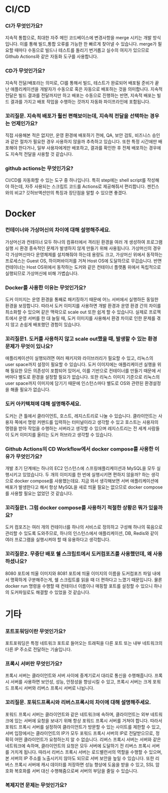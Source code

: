 # CI/CD
### CI가 무엇인가요?
지속적 통합으로, 최대한 자주 메인 코드베이스에 변경사항을 merge 시키는 개발 방식입니다. 이를 통해 빌드,통합 오류를 가능한 한 빠르게 찾아낼 수 있습니다.
merge가 필요할 때마다 수동으로 빌드나 테스트를 돌리기 번거롭고 실수의 여지가 있으므로 Github Actions와 같은 자동화 도구를 사용합니다.

### CD가 무엇인가요?
지속적 전달/배포라는 의미로, CI를 통해서 빌드, 테스트가 완료되어 배포될 준비가 끝난 애플리케이션을 개발자가 수동으로 혹은 자동으로 배포하는 것을 의미합니다.
지속적 전달은 빌드 결과를 전달까지만 하고 배포는 수동으로 진행하는 반면, 지속적 배포는 빌드 결과를 가지고 배포 작업을 수행하는 것까지 자동화 파이프라인에 포함됩니다. 

### 꼬리질문. 지속적 배포가 훨씬 편해보이는데, 지속적 전달을 선택하는 경우는 언제인가요?
직접 사용해본 적은 없지만, 운영 환경에 배포하기 전에, QA, 보안 검토, 비즈니스 승인과 같은 절차가 필요한 경우 사용하지 않을까 추측하고 있습니다.
또한 특정 시간에만 배포해야 한다거나, 일부 사용자에게만 배포하고, 결과를 확인한 후 전체 배포하는 경우에도 지속적 전달을 사용할 것 같습니다.

### github actions는 무엇인가요?
CI/CD를 자동화할 수 있는 도구 중 하나입니다.
특히 step에는 shell script를 작성해야 하는데, 자주 사용되는 스크립트 코드를 Actions로 제공해줘서 편리합니다.
젠킨스와의 비교? 깃허브액션만의 특징과 장단점을 말할 수 있으면 좋겠다.

# Docker
### 컨테이너와 가상머신의 차이에 대해 설명해주세요.
가상머신과 컨테이너 모두 하나의 컴퓨터에서 격리된 환경을 여러 개 생성하여 프로그램 실행 시 환경 종속적인 문제가 발생하지 않게 만들기 위해 사용됩니다.
가상머신의 경우 각 가상머신마다 운영체제를 설치해줘야 하는데 용량도 크고, 가상머신 위에서 동작하는 프로세스는 Guest OS, 하이퍼바이저를 거쳐 Host OS에 도달하므로 무겁습니다.
반면 컨테이너는 Host OS위에서 동작하는 도커와 같은 컨테이너 플랫폼 위에서 독립적으로 실행되므로 가상머신에 비해 가볍습니다.

### Docker를 사용한 이유는 무엇인가요?
도커 이미지는 운영 환경을 통째로 패키징하기 때문에 어느 서버에서 실행하든 동일한 환경을 보장합니다.
따라서 도커 이미지를 사용하면 개발 환경과 운영 환경 간의 차이를 최소화할 수 있으며 같은 맥락으로 scale out 또한 쉽게 할 수 있습니다.
실제로 프로젝트에서 운영 서버를 한 대 늘릴 때, 도커 이미지를 사용해서 환경 차이로 인한 문제를 겪지 않고 손쉽게 배포했던 경험이 있습니다.

### 꼬리질문1. 도커를 사용하지 않고 scale out했을 때, 발생할 수 있는 환경 문제가 무엇이 있나요?
애플리케이션이 실행되려면 여러 패키지와 라이브러리가 필요할 수 있고, 리눅스의 user space까지 설정이 필요할 수 있습니다.
도커 이미지에는 애플리케이션 실행을 위해 필요한 모든 의존성이 포함되어 있어서, 이를 기반으로 컨테이너를 만들기 때문에 서버마다 별도로 환경을 설정할 필요가 없습니다.
또한 리눅스 이미지 기준으로 리눅스의 user space까지 이미지에 담기기 때문에 인스턴스마다 별도로 OS와 관련된 환경설정을 해줄 필요가 없습니다.

### 도커 아키텍쳐에 대해 설명해주세요.
도커는 큰 틀에서 클라이언트, 호스트, 레지스트리로 나눌 수 있습니다.
클라이언트는 사용자 쪽에서 명령 커맨드를 입력하는 터미널이라고 생각할 수 있고
호스트는 사용자의 명령을 받아 작업을 수행하는 서버라고 생각할 수 있으며
레지스트리는 전 세계 사람들이 도커 이미지를 올리는 도커 허브라고 생각할 수 있습니다.

### Github Actions의 CD Workflow에서 docker compose를 사용한 이유가 무엇인가요?
개발 초기 단계에는 하나의 EC2 인스턴스에 스프링애플리케이션과 MySQL을 모두 실행시키고 있었습니다.
두 개의 이미지를 한 번에 실행시키면 편하지 않을까? 하는 생각으로 docker compose를 사용했는데요.
지금 와서 생각해보면 서버 애플리케이션에 배포가 발생한다고 해서 항상 MySQL을 새로 띄울 필요는 없으므로
docker compose를 사용할 필요는 없었던 것 같습니다. 

### 꼬리질문1. 그럼 docker compose를 사용하기 적절한 상황은 뭐가 있을까요?
도커 컴포즈는 여러 개의 컨테이너를 하나의 서비스로 정의하고 구성해 하나의 묶음으로 관리할 수 있도록 도와주므로,
하나의 인스턴스에서 애플리케이션, DB, Redis와 같이 여러 프로그램을 실행시켜야 할 때 유용하다고 생각합니다. 

### 꼬리질문2. 무중단 배포 쉘 스크립트에서 도커컴포즈를 사용했던데, 왜 사용하셨나요?
8080 포트에 띄울 이미지와 8081 포트에 띄울 이미지의 이름을 도커컴포즈 파일 내에서 명확하게 구분해주는게, 쉘 스크립트를 읽을 때 더 편하다고 느꼈기 때문입니다.
물론 docker run 명령을 수행할 때 컨테이너 이름이나 매핑할 포트를 설정할 수 있으니 하나의 도커파일로도 해결할 수 있었을 것 같습니다.


# 기타
### 포트포워딩이란 무엇인가요?
포트포워딩은 특정 네트워크 포트로 들어오는 트래픽을 다른 포트 또는 내부 네트워크의 다른 IP 주소로 전달하는 기술입니다.

### 프록시 서버란 무엇인가요?
프록시 서버는 클라이언트와 서버 사이에 중계기로서 대리로 통신을 수행해줍니다.
프록시 서버를 사용하면 보안성, 성능, 안정성을 향상시킬 수 있고, 프록시 서버는 크게 포워드 프록시 서버와 리버스 프록시 서버로 나뉩니다.

### 꼬리질문. 포워드프록시와 리버스프록시의 차이에 대해 설명해주세요.
포워드 프록시 서버는 클라이언트와 같은 네트워크에 속하며, 클라이언트는 외부 네트워크에 있는 서버에 요청을 보내기 위해 항상 포워드 프록시 서버를 거쳐야 합니다.
따라서 포워드 프록시 서버를 설정하여 클라이언트가 방문할 수 있는 사이트를 제한할 수 있고, 
서버 입장에서는 클라이언트의 IP가 모두 포워드 프록시 서버의 IP로 전달받으므로, 정확히 어떤 클라이언트가 요청하는지 알 수 없습니다.
리버스 프록시 서버는 서버와 같은 네트워크에 속하며, 클라이언트의 요청은 모두 서버에 도달하기 전 리버스 프록시 서버를 거치게 됩니다.
따라서 리버스 프록시 서버는 로드밸런서의 역할을 수행할 수 있으며, 본 서버의 IP 주소를 노출시키지 않아도 되므로 서버 보안을 높일 수 있습니다.
또한 리버스 프록시 서버에 캐시 데이터를 저장하면 성능 향상에 도움을 받을 수 있고, SSL 암호화 복호화를 서버 대신 수행해줌으로써 서버의 부담을 줄일 수 있습니다.

### 복제지연 문제는 무엇인가요?
